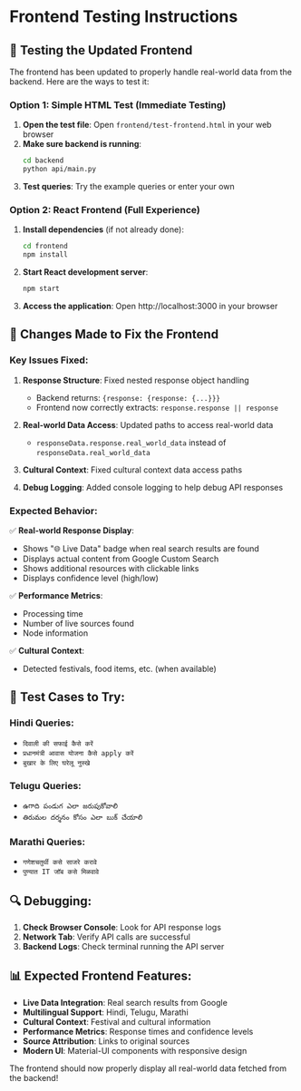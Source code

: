 # Frontend Testing Instructions

## 🎯 Testing the Updated Frontend

The frontend has been updated to properly handle real-world data from the backend. Here are the ways to test it:

### Option 1: Simple HTML Test (Immediate Testing)

1. **Open the test file**: Open `frontend/test-frontend.html` in your web browser
2. **Make sure backend is running**: 
   ```bash
   cd backend
   python api/main.py
   ```
3. **Test queries**: Try the example queries or enter your own

### Option 2: React Frontend (Full Experience)

1. **Install dependencies** (if not already done):
   ```bash
   cd frontend
   npm install
   ```

2. **Start React development server**:
   ```bash
   npm start
   ```

3. **Access the application**: Open http://localhost:3000 in your browser

## 🔧 Changes Made to Fix the Frontend

### Key Issues Fixed:

1. **Response Structure**: Fixed nested response object handling
   - Backend returns: `{response: {response: {...}}}`
   - Frontend now correctly extracts: `response.response || response`

2. **Real-world Data Access**: Updated paths to access real-world data
   - `responseData.response.real_world_data` instead of `responseData.real_world_data`

3. **Cultural Context**: Fixed cultural context data access paths

4. **Debug Logging**: Added console logging to help debug API responses

### Expected Behavior:

✅ **Real-world Response Display**:
- Shows "🌐 Live Data" badge when real search results are found
- Displays actual content from Google Custom Search
- Shows additional resources with clickable links
- Displays confidence level (high/low)

✅ **Performance Metrics**:
- Processing time
- Number of live sources found
- Node information

✅ **Cultural Context**:
- Detected festivals, food items, etc. (when available)

## 🧪 Test Cases to Try:

### Hindi Queries:
- `दिवाली की सफाई कैसे करें`
- `प्रधानमंत्री आवास योजना कैसे apply करें`
- `बुखार के लिए घरेलू नुस्खे`

### Telugu Queries:
- `ఉగాది పండుగ ఎలా జరుపుకోవాలి`
- `తిరుమల దర్శనం కోసం ఎలా బుక్ చేయాలి`

### Marathi Queries:
- `गणेशचतुर्थी कसे साजरे करावे`
- `पुण्यात IT जॉब कसे मिळवावे`

## 🔍 Debugging:

1. **Check Browser Console**: Look for API response logs
2. **Network Tab**: Verify API calls are successful
3. **Backend Logs**: Check terminal running the API server

## 📊 Expected Frontend Features:

- **Live Data Integration**: Real search results from Google
- **Multilingual Support**: Hindi, Telugu, Marathi
- **Cultural Context**: Festival and cultural information
- **Performance Metrics**: Response times and confidence levels
- **Source Attribution**: Links to original sources
- **Modern UI**: Material-UI components with responsive design

The frontend should now properly display all real-world data fetched from the backend!
